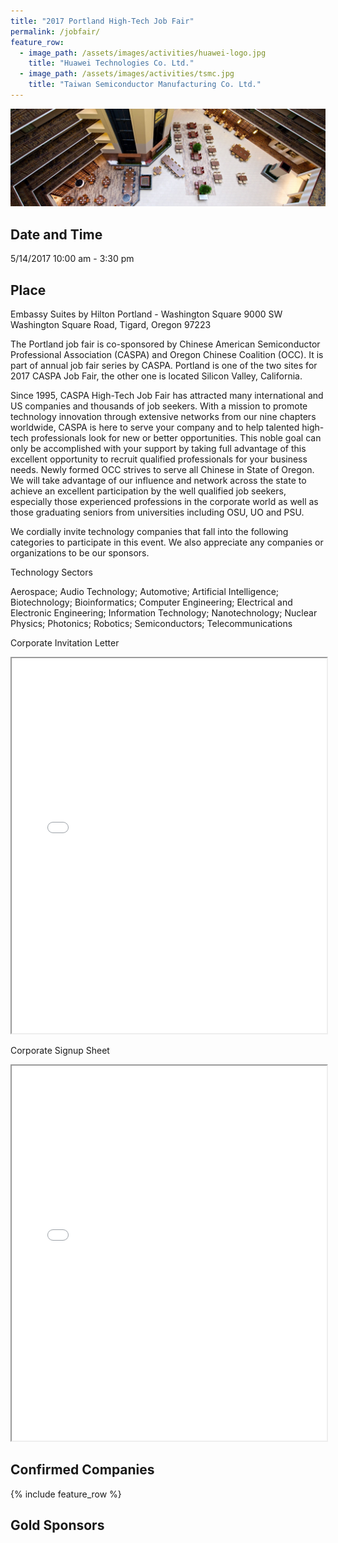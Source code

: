 ```yaml
---
title: "2017 Portland High-Tech Job Fair"
permalink: /jobfair/
feature_row:
  - image_path: /assets/images/activities/huawei-logo.jpg
    title: "Huawei Technologies Co. Ltd."
  - image_path: /assets/images/activities/tsmc.jpg
    title: "Taiwan Semiconductor Manufacturing Co. Ltd."
---
```

<p><img src="/assets/images/activities/embassysuite.jpg"></p>

## Date and Time
5/14/2017 10:00 am - 3:30 pm

## Place
Embassy Suites by Hilton Portland - Washington Square
9000 SW Washington Square Road, Tigard, Oregon 97223

The Portland job fair is co-sponsored by Chinese American Semiconductor Professional Association (CASPA) and Oregon Chinese Coalition (OCC). It is part of annual job fair series by CASPA. Portland is one of the two sites for 2017 CASPA Job Fair, the other one is located Silicon Valley, California.

Since 1995, CASPA High-Tech Job Fair has attracted many international and US companies and thousands of job seekers. With a mission to promote technology innovation through extensive networks from our nine chapters worldwide, CASPA is here to serve your company and to help talented high-tech professionals look for new or better opportunities. This noble goal can only be accomplished with your support by taking full advantage of this excellent opportunity to recruit qualified professionals for your business needs.
Newly formed OCC strives to serve all Chinese in State of Oregon. We will take advantage of our influence and network across the state to achieve an excellent participation by the well qualified job seekers, especially those experienced professions in the corporate world as well as those graduating seniors from universities including OSU, UO and PSU.

We cordially invite technology companies that fall into the following categories to participate in this event. We also appreciate any companies or organizations to be our sponsors.


Technology Sectors

Aerospace;
Audio Technology;
Automotive;
Artificial Intelligence;
Biotechnology;
Bioinformatics;
Computer Engineering;
Electrical and Electronic Engineering;
Information Technology;
Nanotechnology;
Nuclear Physics;
Photonics;
Robotics;
Semiconductors;
Telecommunications

Corporate Invitation Letter
<iframe src="{{ site.url }}/assets/pdf/2017-Portland_CASPA_OCCjobfair+final317.pdf" style="width: 100%; height: 600px"></iframe>

Corporate Signup Sheet
<iframe src="{{ site.url }}/assets/pdf/2017_Portland_CASPA_Job_Fair_Company_Signup_Sheet+final.pdf" style="width: 100%; height: 600px"></iframe>

## Confirmed Companies

{% include feature_row %}

## Gold Sponsors
